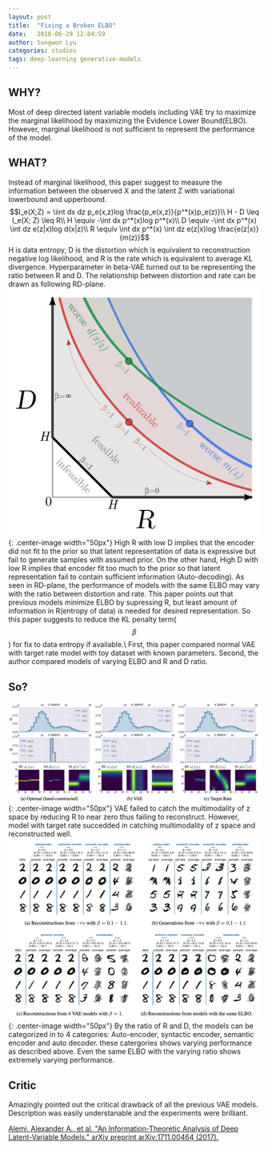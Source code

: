 ```yaml
---
layout: post
title:  "Fixing a Broken ELBO"
date:   2018-06-29 12:04:59
author: Sungwon Lyu
categories: studies
tags: deep-learning generative-models
---
```

## WHY? 
Most of deep directed latent variable models including VAE try to maximize the marginal likelihood by maximizing the Evidence Lower Bound(ELBO). However, marginal likelihood is not sufficient to represent the performance of the model. 

## WHAT?
Instead of marginal likelihood, this paper suggest to measure the information between the observed X and the latent Z with variational lowerbound and upperbound.
$$I_e(X;Z) = \iint dx dz p_e(x,z)log \frac{p_e(x,z)}{p^*(x)p_e(z)}\\
H - D \leq I_e(X; Z) \leq R\\
H \equiv -\int dx p^*(x)log p^*(x)\\
D \equiv -\int dx p^*(x) \int dz e(z|x)log d(x|z)\\
R \equiv \int dx p^*(x) \int dz e(z|x)log \frac{e(z|x)}{m(z)}$$
H is data entropy, D is the distortion which is equivalent to reconstruction negative log likelihood, and R is the rate which is equivalent to average KL divergence. Hyperparameter in beta-VAE turned out to be representing the ratio between R and D. The relationship between distortion and rate can be drawn as following RD-plane.
![image](/assets/images/fbe1.png){: .center-image width="50px"}
High R with low D implies that the encoder did not fit to the prior so that latent representation of data is expressive but fail to generate samples with assumed prior. On the other hand, High D with low R implies that encoder fit too much to the prior so that latent representation fail to contain sufficient information (Auto-decoding). As seen in RD-plane, the performance of models with the same ELBO may vary with the ratio between distortion and rate. This paper points out that previous models minimize ELBO by supressing R, but least amount of information in R(entropy of data) is needed for desired representation. So this paper suggests to reduce the KL penalty term($$\beta$$) for fix to data entropy if available.\\
First, this paper compared normal VAE with target rate model with toy dataset with known parameters. Second, the author compared models of varying ELBO and R and D ratio.

## So?
![image](/assets/images/fbe2.png){: .center-image width="50px"}
VAE failed to catch the multimodality of z space by reducing R to near zero thus failing to reconstruct. However, model with target rate succedded in catching multimodality of z space and reconstructed well.
![image](/assets/images/fbe3.png){: .center-image width="50px"}
By the ratio of R and D, the models can be categorized in to 4 categories: Auto-encoder, syntactic encoder, semantic encoder and auto decoder. these catergories shows varying performance as described above. Even the same ELBO with the varying ratio shows extremely varying performance. 

## Critic
Amazingly pointed out the critical drawback of all the previous VAE models. Description was easily understanable and the experiments were brilliant.

[Alemi, Alexander A., et al. "An Information-Theoretic Analysis of Deep Latent-Variable Models." arXiv preprint arXiv:1711.00464 (2017).](https://arxiv.org/abs/1711.00464)